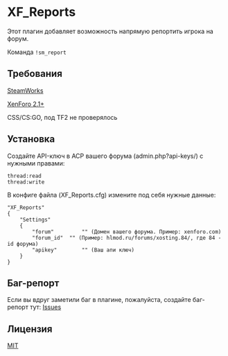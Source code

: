 # XF_Reports
Этот плагин добавляет возможность напрямую репортить игрока на форум.

Команда ```!sm_report```

## Требования
[SteamWorks](https://users.alliedmods.net/~kyles/builds/SteamWorks/)

[XenForo 2.1+](https://xenforo.com/community)

CSS/CS:GO, под TF2 не проверялось

## Установка
Создайте API-ключ в ACP вашего форума (admin.php?api-keys/) с нужными правами:
```
thread:read
thread:write
```

В конфиге файла (XF_Reports.cfg) измените под себя нужные данные:
```
"XF_Reports"
{
	"Settings"
	{
		"forum"			"" (Домен вашего форума. Пример: xenforo.com)
		"forum_id"	"" (Пример: hlmod.ru/forums/xosting.84/, где 84 - id форума)
		"apikey"		"" (Ваш апи ключ)
	}
}
```

## Баг-репорт
Если вы вдруг заметили баг в плагине, пожалуйста, создайте баг-репорт тут: 
[Issues](https://github.com/inzanty/XF_Reports/issues)

## Лицензия
[MIT](https://choosealicense.com/licenses/mit/)
